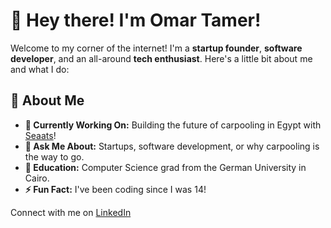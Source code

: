 # 👋 Hey there! I'm Omar Tamer!

Welcome to my corner of the internet! I'm a **startup founder**, **software developer**, and an all-around **tech enthusiast**. Here's a little bit about me and what I do:

## 🚀 About Me

- **🔭 Currently Working On:** Building the future of carpooling in Egypt with [Seaats](https://seaats.app)!
- **💬 Ask Me About:** Startups, software development, or why carpooling is the way to go.
- **🏫 Education:** Computer Science grad from the German University in Cairo.
- **⚡ Fun Fact:** I've been coding since I was 14!

Connect with me on [LinkedIn](https://linkedin.com/in/omar-t-08261424a)
